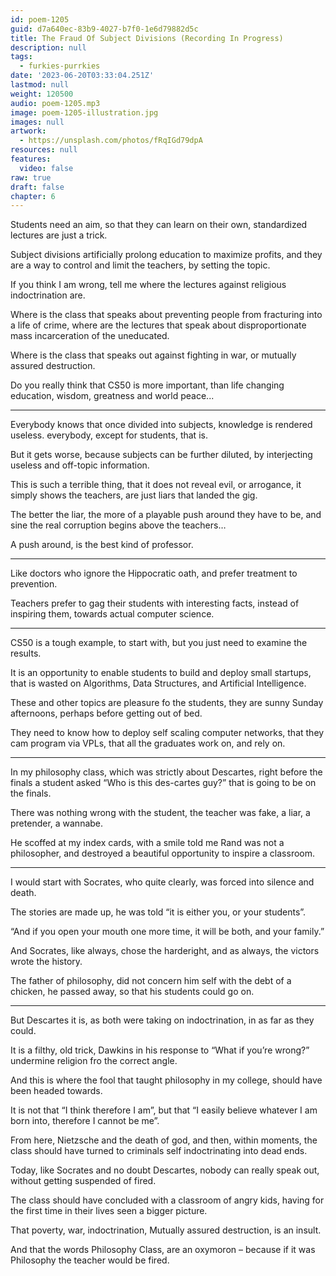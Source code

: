 ```yaml
---
id: poem-1205
guid: d7a640ec-83b9-4027-b7f0-1e6d79882d5c
title: The Fraud Of Subject Divisions (Recording In Progress)
description: null
tags:
  - furkies-purrkies
date: '2023-06-20T03:33:04.251Z'
lastmod: null
weight: 120500
audio: poem-1205.mp3
image: poem-1205-illustration.jpg
images: null
artwork:
  - https://unsplash.com/photos/fRqIGd79dpA
resources: null
features:
  video: false
raw: true
draft: false
chapter: 6
---
```


Students need an aim, so that they can learn on their own,
standardized lectures are just a trick.

Subject divisions artificially prolong education to maximize profits,
and they are a way to control and limit the teachers, by setting the topic.

If you think I am wrong,
tell me where the lectures against religious indoctrination are.

Where is the class that speaks about preventing people from fracturing into a life of crime,
where are the lectures that speak about disproportionate mass incarceration of the uneducated.

Where is the class that speaks out against fighting in war,
or mutually assured destruction.

Do you really think that CS50 is more important,
than life changing education, wisdom, greatness and world peace...

---

Everybody knows that once divided into subjects, knowledge is rendered useless.
everybody, except for students, that is.

But it gets worse, because subjects can be further diluted,
by interjecting useless and off-topic information.

This is such a terrible thing, that it does not reveal evil, or arrogance,
it simply shows the teachers, are just liars that landed the gig.

The better the liar, the more of a playable push around they have to be,
and sine the real corruption begins above the teachers…

A push around,
is the best kind of professor.

---

Like doctors who ignore the Hippocratic oath,
and prefer treatment to prevention.

Teachers prefer to gag their students with interesting facts,
instead of inspiring them, towards actual computer science.

---

CS50 is a tough example, to start with,
but you just need to examine the results.

It is an opportunity to enable students to build and deploy small startups,
that is wasted on Algorithms, Data Structures, and Artificial Intelligence.

These and other topics are pleasure fo the students,
they are sunny Sunday afternoons, perhaps before getting out of bed.

They need to know how to deploy self scaling computer networks,
that they cam program via VPLs, that all the graduates work on, and rely on.

---

In my philosophy class, which was strictly about Descartes,
right before the finals a student asked “Who is this des-cartes guy?” that is going to be on the finals.

There was nothing wrong with the student,
the teacher was fake, a liar, a pretender, a wannabe.

He scoffed at my index cards, with a smile told me Rand was not a philosopher,
and destroyed a beautiful opportunity to inspire a classroom.

---

I would start with Socrates, who quite clearly,
was forced into silence and death.

The stories are made up,
he was told “it is either you, or your students”.

“And if you open your mouth one more time, it will be both,
and your family.”

And Socrates, like always, chose the harderight,
and as always, the victors wrote the history.

The father of philosophy, did not concern him self with the debt of a chicken,
he passed away, so that his students could go on.

---

But Descartes it is, as both were taking on indoctrination,
in as far as they could.

It is a filthy, old trick,
Dawkins in his response to “What if you’re wrong?” undermine religion fro the correct angle.

And this is where the fool that taught philosophy in my college,
should have been headed towards.

It is not that “I think therefore I am”,
but that “I easily believe whatever I am born into, therefore I cannot be me”.

From here, Nietzsche and the death of god, and then, within moments,
the class should have turned to criminals self indoctrinating into dead ends.

Today, like Socrates and no doubt Descartes,
nobody can really speak out, without getting suspended of fired.

The class should have concluded with a classroom of angry kids,
having for the first time in their lives seen a bigger picture.

That poverty, war, indoctrination, Mutually assured destruction,
is an insult.

And that the words Philosophy Class,
are an oxymoron – because if it was Philosophy the teacher would be fired.
